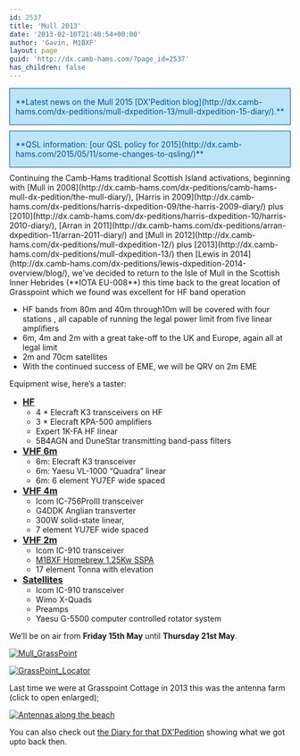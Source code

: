 ```yaml
---
id: 2537
title: 'Mull 2013'
date: '2013-02-10T21:40:54+00:00'
author: 'Gavin, M1BXF'
layout: page
guid: 'http://dx.camb-hams.com/?page_id=2537'
has_children: false
---
```


<div style="font-size: 14px; color: #00529b; margin: 10px 0px; background-color: #bde5f8; border: 1px solid; padding: 15px 10px 15px 10px;">**Latest news on the Mull 2015 [DX’Pedition blog](http://dx.camb-hams.com/dx-peditions/mull-dxpedition-13/mull-dxpedition-15-diary/).**</div><div style="font-size: 14px; color: #00529b; margin: 10px 0px; background-color: #bde5f8; border: 1px solid; padding: 15px 10px 15px 10px;">**QSL information: [our QSL policy for 2015](http://dx.camb-hams.com/2015/05/11/some-changes-to-qsling/)**</div>Continuing the Camb-Hams traditional Scottish Island activations, beginning with [Mull in 2008](http://dx.camb-hams.com/dx-peditions/camb-hams-mull-dx-pedition/the-mull-diary/), [Harris in 2009](http://dx.camb-hams.com/dx-peditions/harris-dxpedition-09/the-harris-2009-diary/) plus [2010](http://dx.camb-hams.com/dx-peditions/harris-dxpedition-10/harris-2010-diary/), [Arran in 2011](http://dx.camb-hams.com/dx-peditions/arran-dxpedition-11/arran-2011-diary/) and [Mull in 2012](http://dx.camb-hams.com/dx-peditions/mull-dxpedition-12/) plus [2013](http://dx.camb-hams.com/dx-peditions/mull-dxpedition-13/) then [Lewis in 2014](http://dx.camb-hams.com/dx-peditions/lewis-dxpedition-2014-overview/blog/), we’ve decided to return to the Isle of Mull in the Scottish Inner Hebrides (**IOTA EU-008**) this time back to the great location of Grasspoint which we found was excellent for HF band operation

- HF bands from 80m and 40m through10m will be covered with four stations , all capable of running the legal power limit from five linear amplifiers
- 6m, 4m and 2m with a great take-off to the UK and Europe, again all at legal limit
- 2m and 70cm satellites
- With the continued success of EME, we will be QRV on 2m EME

Equipment wise, here’s a taster:

- **<span style="text-decoration: underline;"><span style="font-size: medium;">HF</span></span>**
    - 4 \* Elecraft K3 transceivers on HF
    - 3 \* Elecraft KPA-500 amplifiers
    - Expert 1K-FA HF linear
    - 5B4AGN and DuneStar transmitting band-pass filters
- **<span style="text-decoration: underline;"><span style="font-size: medium;">VHF 6m</span></span>**
    - 6m: Elecraft K3 transceiver
    - 6m: Yaesu VL-1000 “Quadra” linear
    - 6m: 6 element YU7EF wide spaced
- **<span style="text-decoration: underline;"><span style="font-size: medium;">VHF 4m</span></span>**
    - Icom IC-756ProIII transceiver
    - G4DDK Anglian transverter
    - 300W solid-state linear,
    - 7 element YU7EF wide spaced
- **<span style="text-decoration: underline;"><span style="font-size: medium;">VHF 2m</span></span>**
    - Icom IC-910 transceiver
    - [M1BXF Homebrew 1.25Kw SSPA](http://www.geekshed.co.uk/144mhz-1-25kw-sspa-amplifier/)
    - 17 element Tonna with elevation
- **<span style="text-decoration: underline;"><span style="font-size: medium;">Satellites</span></span>**
    - Icom IC-910 transceiver
    - Wimo X-Quads
    - Preamps
    - Yaesu G-5500 computer controlled rotator system

We’ll be on air from **Friday 15th May** until **Thursday 21st May**.

[![Mull_GrassPoint](http://dx.camb-hams.com/wp-content/uploads/2013/02/Mull_GrassPoint_thumb1.png "Mull_GrassPoint")](http://dx.camb-hams.com/wp-content/uploads/2013/02/Mull_GrassPoint1.png)

[![GrassPoint_Locator](http://dx.camb-hams.com/wp-content/uploads/2013/02/GrassPoint_Locator_thumb1.png "GrassPoint_Locator")](http://dx.camb-hams.com/wp-content/uploads/2013/02/GrassPoint_Locator1.png)

Last time we were at Grasspoint Cottage in 2013 this was the antenna farm (click to open enlarged);

[![Antennas along the beach](http://dx.camb-hams.com/wp-content/uploads/2013/05/antennas2-1024x358.jpg)](http://dx.camb-hams.com/wp-content/uploads/2013/05/antennas2.jpg)

You can also check out [the Diary for that DX’Pedition](http://dx.camb-hams.com/dx-peditions/mull-dxpedition-13-2/) showing what we got upto back then.